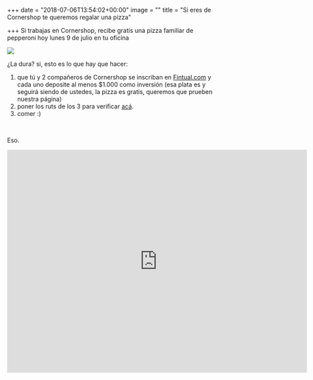 +++
date = "2018-07-06T13:54:02+00:00"
image = ""
title = "Si eres de Cornershop te queremos regalar una pizza"

+++
Si trabajas en Cornershop, recibe gratis una pizza familiar de pepperoni hoy lunes 9 de julio en tu oficina

![](/uploads/pizza-1344720_640.jpg)

¿La dura? si, esto es lo que hay que hacer:

1. que tú y 2 compañeros de Cornershop se inscriban en [Fintual.com](https://fintual.com) y cada uno deposite al menos $1.000 como inversión (esa plata es y seguirá siendo de ustedes, la pizza es gratis, queremos que prueben nuestra página)
2. poner los ruts de los 3 para verificar [acá](https://docs.google.com/forms/d/e/1FAIpQLSc7Dmv4ath78yffCEowMHC4odFjr3sLfJEhBdMRrOviN5Gydg/viewform).
3. comer :)

<br>

Eso.

<iframe src="https://docs.google.com/forms/d/e/1FAIpQLSc7Dmv4ath78yffCEowMHC4odFjr3sLfJEhBdMRrOviN5Gydg/viewform?embedded=true" width="700" height="520" frameborder="0" marginheight="0" marginwidth="0">Loading...</iframe>